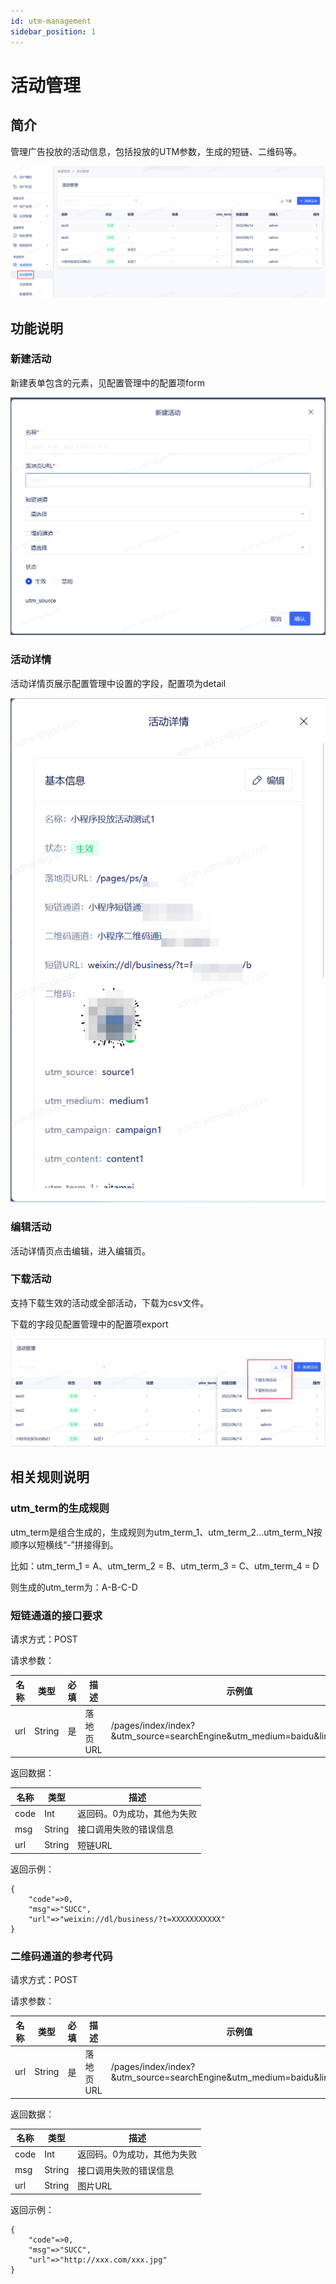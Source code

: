 ```yaml
---
id: utm-management
sidebar_position: 1
---
```


# 活动管理


## 简介[](#jian-jie)

管理广告投放的活动信息，包括投放的UTM参数，生成的短链、二维码等。

![](/img/qudaoguanli6.png)

## 功能说明[](#gong-neng-shuo-ming)

### 新建活动

新建表单包含的元素，见配置管理中的配置项form

![](/img/qudaoguanli7.png)

### 活动详情

活动详情页展示配置管理中设置的字段，配置项为detail

![](/img/qudaoguanli8.png)

### 编辑活动

活动详情页点击编辑，进入编辑页。

### 下载活动

支持下载生效的活动或全部活动，下载为csv文件。

下载的字段见配置管理中的配置项export

![](/img/qudaoguanli9.png)

## 相关规则说明

### utm_term的生成规则

utm_term是组合生成的，生成规则为utm_term_1、utm_term_2...utm_term_N按顺序以短横线“-”拼接得到。

比如：utm_term_1 = A、utm_term_2 = B、utm_term_3 = C、utm_term_4 = D

则生成的utm_term为：A-B-C-D

### 短链通道的接口要求

请求方式：POST

请求参数：

| 名称 | 类型 | 必填 | 描述 | 示例值 |
| ---- | ---- | ---- | ---- | ------ |
| url   |  String    |  是    |  落地页URL    |   /pages/index/index?&utm_source=searchEngine&utm_medium=baidu&link_id=123   |

返回数据：

| 名称 | 类型   | 描述     |
| ---- | ------ | -------- |
| code   | Int | 返回码。0为成功，其他为失败  |
| msg | String | 接口调用失败的错误信息 |
| url | String | 短链URL |

返回示例：

```
{
    "code"=>0,
    "msg"=>"SUCC",
    "url"=>"weixin://dl/business/?t=XXXXXXXXXXX"
}
```


### 二维码通道的参考代码

请求方式：POST

请求参数：

| 名称 | 类型 | 必填 | 描述 | 示例值 |
| ---- | ---- | ---- | ---- | ------ |
| url   |  String    |  是    |  落地页URL    |   /pages/index/index?&utm_source=searchEngine&utm_medium=baidu&link_id=123   |

返回数据：

| 名称 | 类型   | 描述     |
| ---- | ------ | -------- |
| code   | Int | 返回码。0为成功，其他为失败  |
| msg | String | 接口调用失败的错误信息 |
| url | String | 图片URL |

返回示例：

```
{
    "code"=>0,
    "msg"=>"SUCC",
    "url"=>"http://xxx.com/xxx.jpg"
}
```